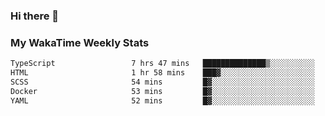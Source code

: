 ### Hi there 👋

<!--
**royschrauwen/royschrauwen** is a ✨ _special_ ✨ repository because its `README.md` (this file) appears on your GitHub profile.

Here are some ideas to get you started:

- 🔭 I’m currently working on ...
- 🌱 I’m currently learning ...
- 👯 I’m looking to collaborate on ...
- 🤔 I’m looking for help with ...
- 💬 Ask me about ...
- 📫 How to reach me: ...
- 😄 Pronouns: ...
- ⚡ Fun fact: ...
-->


### My WakaTime Weekly Stats
<!--START_SECTION:waka-->

```txt
TypeScript                 7 hrs 47 mins   ██████████████▒░░░░░░░░░░   58.00 %
HTML                       1 hr 58 mins    ███▓░░░░░░░░░░░░░░░░░░░░░   14.68 %
SCSS                       54 mins         █▓░░░░░░░░░░░░░░░░░░░░░░░   06.73 %
Docker                     53 mins         █▓░░░░░░░░░░░░░░░░░░░░░░░   06.63 %
YAML                       52 mins         █▓░░░░░░░░░░░░░░░░░░░░░░░   06.50 %
```

<!--END_SECTION:waka-->
